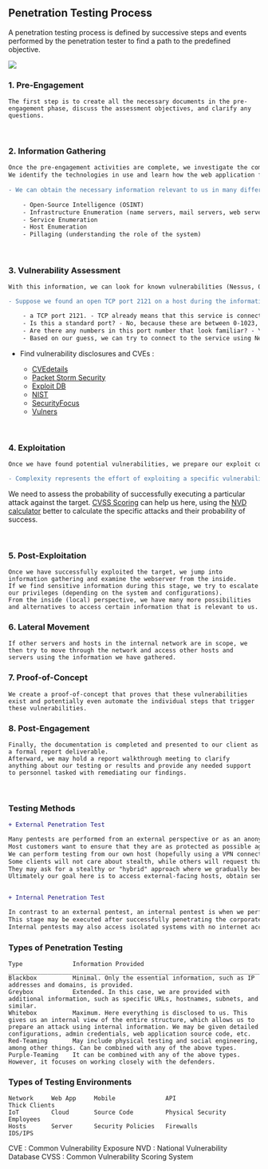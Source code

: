 ## Penetration Testing Process

<p>A penetration testing process is defined by successive steps and events performed by the penetration tester to find a path to the predefined objective.<p> 	
  
<img src=https://academy.hackthebox.com/storage/modules/90/0-PT-Process.png>

### 1. Pre-Engagement
```
The first step is to create all the necessary documents in the pre-engagement phase, discuss the assessment objectives, and clarify any questions.
```
<br>
  
### 2. Information Gathering
```diff
Once the pre-engagement activities are complete, we investigate the company's existing website we have been assigned to assess. 
We identify the technologies in use and learn how the web application functions.
  
- We can obtain the necessary information relevant to us in many different ways :
  
    - Open-Source Intelligence (OSINT)
    - Infrastructure Enumeration (name servers, mail servers, web servers, cloud instances, and more)
    - Service Enumeration
    - Host Enumeration
    - Pillaging (understanding the role of the system)
```
<br>
  
### 3. Vulnerability Assessment 	
``` diff
With this information, we can look for known vulnerabilities (Nessus, Qualys, OpenVAS) and investigate questionable features that may allow for unintended actions.

- Suppose we found an open TCP port 2121 on a host during the information-gathering phase :

    - a TCP port 2121. - TCP already means that this service is connection-oriented.
    - Is this a standard port? - No, because these are between 0-1023, aka well-known or system ports
    - Are there any numbers in this port number that look familiar? - Yes, TCP port 21 (FTP). From our experience, we will get to know many standard ports and their services, which administrators often try to disguise, but often use "easy to remember" alternatives.
    - Based on our guess, we can try to connect to the service using Netcat or an FTP client and try to establish a connection to confirm or disprove our guess.
```
- <p>Find vulnerability disclosures and CVEs :</p>
  
    - [CVEdetails](https://www.cvedetails.com/)
    - [Packet Storm Security](https://packetstormsecurity.com/)
    - [Exploit DB](https://www.exploit-db.com/)
    - [NIST](https://nvd.nist.gov/vuln/search?execution=e2s1)
    - [SecurityFocus](https://bugtraq.securityfocus.com/archive)
    - [Vulners](https://vulners.com/) 

<br>

### 4. Exploitation 
```diff
Once we have found potential vulnerabilities, we prepare our exploit code, tools, and environment and test the webserver for these potential vulnerabilities.

- Complexity represents the effort of exploiting a specific vulnerability.
``` 
We need to assess the probability of successfully executing a particular attack against the target. [CVSS Scoring](https://nvd.nist.gov/vuln-metrics/cvss) can help us here, using the [NVD calculator](https://nvd.nist.gov/vuln-metrics/cvss/v3-calculator) better to calculate the specific attacks and their probability of success.

<br>

### 5. Post-Exploitation
```
Once we have successfully exploited the target, we jump into information gathering and examine the webserver from the inside. 
If we find sensitive information during this stage, we try to escalate our privileges (depending on the system and configurations).
From the inside (local) perspective, we have many more possibilities and alternatives to access certain information that is relevant to us. 
```

### 6. Lateral Movement 	
```
If other servers and hosts in the internal network are in scope, we then try to move through the network and access other hosts and servers using the information we have gathered.
```
### 7. Proof-of-Concept
```
We create a proof-of-concept that proves that these vulnerabilities exist and potentially even automate the individual steps that trigger these vulnerabilities.
```
### 8. Post-Engagement
```
Finally, the documentation is completed and presented to our client as a formal report deliverable. 
Afterward, we may hold a report walkthrough meeting to clarify anything about our testing or results and provide any needed support to personnel tasked with remediating our findings.
```
<br>

### Testing Methods
``` diff
+ External Penetration Test

Many pentests are performed from an external perspective or as an anonymous user on the Internet. 
Most customers want to ensure that they are as protected as possible against attacks on their external network perimeter. 
We can perform testing from our own host (hopefully using a VPN connection to avoid our ISP blocking us) or from a VPS. 
Some clients will not care about stealth, while others will request that we proceed as quietly as possible and approach the target systems to avoid being banned by the firewalls and IDS/IPS systems and avoid triggering an alarm. 
They may ask for a stealthy or "hybrid" approach where we gradually become "noisier" to test their detection capabilities. 
Ultimately our goal here is to access external-facing hosts, obtain sensitive data, or gain access to the internal network.


+ Internal Penetration Test

In contrast to an external pentest, an internal pentest is when we perform testing from within the corporate network. 
This stage may be executed after successfully penetrating the corporate network via the external pentest or starting from an assumed breach scenario.
Internal pentests may also access isolated systems with no internet access whatsoever, which usually requires our physical presence at the client's facility.
```

### Types of Penetration Testing
```
Type              Information Provided
_____________________________________________________________________________________________________________________________________________________________________________________________________________________________________________________________________________________
Blackbox          Minimal. Only the essential information, such as IP addresses and domains, is provided.
Greybox           Extended. In this case, we are provided with additional information, such as specific URLs, hostnames, subnets, and similar. 
Whitebox          Maximum. Here everything is disclosed to us. This gives us an internal view of the entire structure, which allows us to prepare an attack using internal information. We may be given detailed configurations, admin credentials, web application source code, etc.
Red-Teaming       May include physical testing and social engineering, among other things. Can be combined with any of the above types.
Purple-Teaming    It can be combined with any of the above types. However, it focuses on working closely with the defenders.
```

### Types of Testing Environments
```
Network     Web App     Mobile              API                   Thick Clients
IoT         Cloud       Source Code         Physical Security     Employees
Hosts 	    Server      Security Policies   Firewalls             IDS/IPS
```

CVE : Common Vulnerability Exposure
NVD : National Vulnerability Database
CVSS : Common Vulnerability Scoring System
